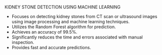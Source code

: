 KIDNEY STONE DETECTION USING MACHINE LEARNING

- Focuses on detecting kidney stones from CT scan or ultrasound images using image processing and machine learning techniques.
- Utilizes the Random Forest algorithm for prediction.
- Achieves an accuracy of 99.5%.
- Significantly reduces the time and errors associated with manual inspection.
- Provides fast and accurate predictions.
